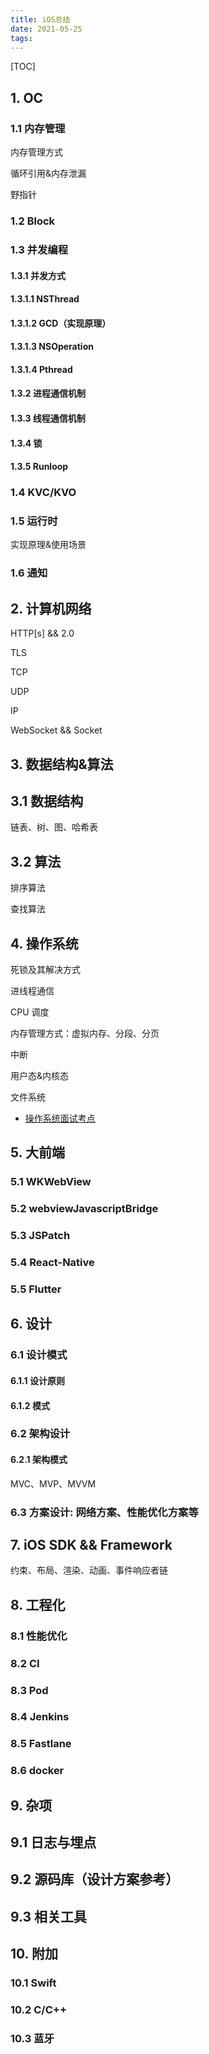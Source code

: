 ```yaml
---
title: iOS总结
date: 2021-05-25
tags:
---
```


[TOC]

## 1. OC

### 1.1 内存管理

内存管理方式

循环引用&内存泄漏

野指针

### 1.2 Block

### 1.3 并发编程

#### 1.3.1 并发方式

#### 1.3.1.1 NSThread

#### 1.3.1.2 GCD（实现原理）

#### 1.3.1.3 NSOperation

#### 1.3.1.4 Pthread

#### 1.3.2 进程通信机制

#### 1.3.3 线程通信机制

#### 1.3.4 锁

#### 1.3.5 Runloop

### 1.4 KVC/KVO

### 1.5 运行时

实现原理&使用场景

### 1.6 通知

## 2. 计算机网络

HTTP[s] && 2.0

TLS

TCP

UDP

IP

WebSocket  && Socket

## 3. 数据结构&算法

## 3.1 数据结构

链表、树、图、哈希表

## 3.2 算法

排序算法

查找算法

## 4. 操作系统

死锁及其解决方式

进线程通信

CPU 调度

内存管理方式：虚拟内存、分段、分页

中断

用户态&内核态

文件系统

* [操作系统面试考点](https://blog.csdn.net/leechow007/article/details/76284274)

## 5. 大前端

### 5.1 WKWebView

### 5.2 webviewJavascriptBridge

### 5.3 JSPatch

### 5.4 React-Native

### 5.5 Flutter

## 6. 设计

### 6.1 设计模式

#### 6.1.1 设计原则

#### 6.1.2 模式

### 6.2 架构设计

#### 6.2.1 架构模式

MVC、MVP、MVVM

### 6.3 方案设计: 网络方案、性能优化方案等

## 7. iOS SDK && Framework

约束、布局、渲染、动画、事件响应者链

## 8. 工程化

### 8.1 性能优化

### 8.2 CI

### 8.3 Pod

### 8.4 Jenkins

### 8.5 Fastlane

### 8.6 docker

## 9. 杂项

## 9.1 日志与埋点

## 9.2 源码库（设计方案参考）

## 9.3 相关工具

## 10. 附加

### 10.1 Swift

### 10.2 C/C++

### 10.3 蓝牙
